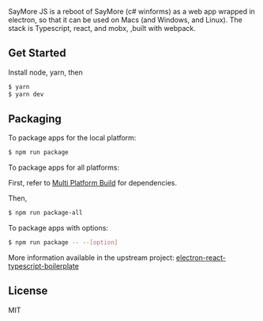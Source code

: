 SayMore JS is a reboot of SayMore (c# winforms) as a web app wrapped in electron, so that it can be used on Macs (and Windows, and Linux). The stack is Typescript, react, and mobx, ,built with webpack.

## Get Started

Install node, yarn, then

```bash
$ yarn
$ yarn dev
```

## Packaging

To package apps for the local platform:

```bash
$ npm run package
```

To package apps for all platforms:

First, refer to
[Multi Platform Build](https://www.electron.build/multi-platform-build) for
dependencies.

Then,

```bash
$ npm run package-all
```

To package apps with options:

```bash
$ npm run package -- --[option]
```

More information available in the upstream project:
[electron-react-typescript-boilerplate](https://github.com/iRath96/electron-react-typescript-boilerplate)

## License

MIT
